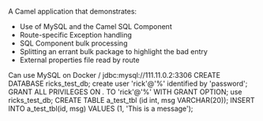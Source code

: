 A Camel application that demonstrates:
- Use of MySQL and the Camel SQL Component
- Route-specific Exception handling
- SQL Component bulk processing
- Splitting an errant bulk package to highlight the bad entry
- External properties file read by route


Can use MySQL on Docker / jdbc:mysql://111.11.0.2:3306
CREATE DATABASE ricks_test_db;
create user 'rick'@'%' identified by 'password';
GRANT ALL PRIVILEGES ON *.* TO 'rick'@'%' WITH GRANT OPTION;
use ricks_test_db;
CREATE TABLE a_test_tbl (id int, msg VARCHAR(20));
INSERT INTO a_test_tbl(id, msg) VALUES (1, 'This is a message');
